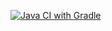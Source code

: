 [![Java CI with Gradle](https://github.com/NataliaKrasnykh/HomeWorkWeb/actions/workflows/gradle.yml/badge.svg)](https://github.com/NataliaKrasnykh/AutoJavaHomeWorkWeb/actions/workflows/gradle.yml)